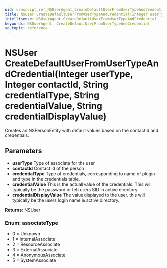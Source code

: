 ```yaml
---
uid: crmscript_ref_NSUserAgent_CreateDefaultUserFromUserTypeAndCredential
title: NSUser CreateDefaultUserFromUserTypeAndCredential(Integer userType, Integer contactId, String credentialType, String credentialValue, String credentialDisplayValue)
intellisense: NSUserAgent.CreateDefaultUserFromUserTypeAndCredential
keywords: NSUserAgent, CreateDefaultUserFromUserTypeAndCredential
so.topic: reference
---
```


# NSUser CreateDefaultUserFromUserTypeAndCredential(Integer userType, Integer contactId, String credentialType, String credentialValue, String credentialDisplayValue)

Creates an NSPersonEntity with default values based on the contactId and credentials.

## Parameters

* **userType** Type of associate for the user
* **contactId** Contact id of the person
* **credentialType** Type of credentials, corresponding to name of plugin and type in the credentials table.
* **credentialValue** This is the actuall value of the credentials.  This will typically be the password or teh users SID in active directory
* **credentialDisplayValue** The value displayed to the user. this will typically be the users login name in active directory.

**Returns:** NSUser

### Enum: associateType

* 0 = Unknown
* 1 = InternalAssociate
* 2 = ResourceAssociate
* 3 = ExternalAssociate
* 4 = AnonymousAssociate
* 5 = SystemAssociate
